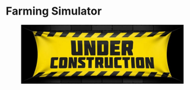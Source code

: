# Farming Simulator

<figure><img src="../.gitbook/assets/wip_page.jpg" alt=""><figcaption></figcaption></figure>
